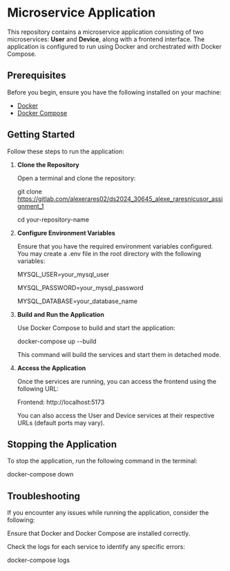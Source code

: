 # Microservice Application

This repository contains a microservice application consisting of two microservices: **User** and **Device**, along with a frontend interface. The application is configured to run using Docker and orchestrated with Docker Compose.

## Prerequisites

Before you begin, ensure you have the following installed on your machine:

- [Docker](https://docs.docker.com/get-docker/)
- [Docker Compose](https://docs.docker.com/compose/install/)

## Getting Started

Follow these steps to run the application:

1. **Clone the Repository**

    Open a terminal and clone the repository:

    git clone https://gitlab.com/alexerares02/ds2024_30645_alexe_raresnicusor_assignment_1

    cd your-repository-name

2. **Configure Environment Variables**

    Ensure that you have the required environment variables configured. You may create a .env file in the root directory with the   following variables:

    MYSQL_USER=your_mysql_user

    MYSQL_PASSWORD=your_mysql_password

    MYSQL_DATABASE=your_database_name

3. **Build and Run the Application**

    Use Docker Compose to build and start the application:

    docker-compose up --build
        
    This command will build the services and start them in detached mode.

4. **Access the Application**

    Once the services are running, you can access the frontend using the following URL:

    Frontend: http://localhost:5173

    You can also access the User and Device services at their respective URLs (default ports may vary).

## Stopping the Application

To stop the application, run the following command in the terminal:

docker-compose down

## Troubleshooting

If you encounter any issues while running the application, consider the following:

Ensure that Docker and Docker Compose are installed correctly.

Check the logs for each service to identify any specific errors:

docker-compose logs


